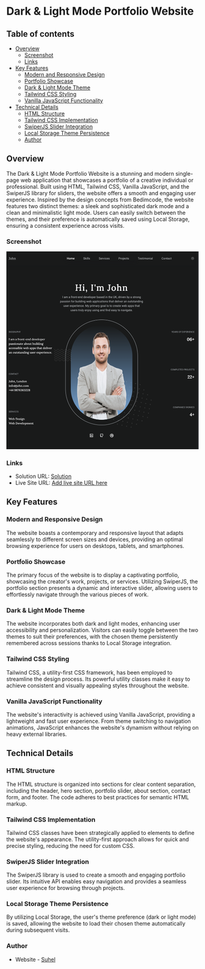 # Dark & Light Mode Portfolio Website

## Table of contents

- [Overview](#overview)
  - [Screenshot](#screenshot)
  - [Links](#links)
- [Key Features](#key-process)
  - [Modern and Responsive Design](#modern-and-responsive-design)
  - [Portfolio Showcase](#portfolio-showcase)
  - [Dark & Light Mode Theme](#dark-&-light-mode-theme)
  - [Tailwind CSS Styling](#tailwind-css-styling)
  - [Vanilla JavaScript Functionality](#vanilla-javascript-functionality)
- [Technical Details](#technical-details)
  - [HTML Structure](#html-structure)
  - [Tailwind CSS Implementation](#tailwind-css-implementation)
  - [SwiperJS Slider Integration](#swiperjs-slider-integration)
  - [Local Storage Theme Persistence](#local-storage-theme-persistence)
  - [Author](#author)

## Overview

The Dark & Light Mode Portfolio Website is a stunning and modern single-page web application that showcases a portfolio of a creative individual or professional. Built using HTML, Tailwind CSS, Vanilla JavaScript, and the SwiperJS library for sliders, the website offers a smooth and engaging user experience. Inspired by the design concepts from Bedimcode, the website features two distinct themes: a sleek and sophisticated dark mode and a clean and minimalistic light mode. Users can easily switch between the themes, and their preference is automatically saved using Local Storage, ensuring a consistent experience across visits.

### Screenshot

![Screenshot](./src/images/screenshot_dark.png)

### Links

- Solution URL: [Solution](https://github.com/suhel-uis/javascript-api-project/tree/main/movie-search)
- Live Site URL: [Add live site URL here]()

## Key Features

### Modern and Responsive Design

The website boasts a contemporary and responsive layout that adapts seamlessly to different screen sizes and devices, providing an optimal browsing experience for users on desktops, tablets, and smartphones.

### Portfolio Showcase

The primary focus of the website is to display a captivating portfolio, showcasing the creator's work, projects, or services. Utilizing SwiperJS, the portfolio section presents a dynamic and interactive slider, allowing users to effortlessly navigate through the various pieces of work.

### Dark & Light Mode Theme

The website incorporates both dark and light modes, enhancing user accessibility and personalization. Visitors can easily toggle between the two themes to suit their preferences, with the chosen theme persistently remembered across sessions thanks to Local Storage integration.

### Tailwind CSS Styling

Tailwind CSS, a utility-first CSS framework, has been employed to streamline the design process. Its powerful utility classes make it easy to achieve consistent and visually appealing styles throughout the website.

### Vanilla JavaScript Functionality

The website's interactivity is achieved using Vanilla JavaScript, providing a lightweight and fast user experience. From theme switching to navigation animations, JavaScript enhances the website's dynamism without relying on heavy external libraries.

## Technical Details

### HTML Structure

The HTML structure is organized into sections for clear content separation, including the header, hero section, portfolio slider, about section, contact form, and footer. The code adheres to best practices for semantic HTML markup.

### Tailwind CSS Implementation

Tailwind CSS classes have been strategically applied to elements to define the website's appearance. The utility-first approach allows for quick and precise styling, reducing the need for custom CSS.

### SwiperJS Slider Integration

The SwiperJS library is used to create a smooth and engaging portfolio slider. Its intuitive API enables easy navigation and provides a seamless user experience for browsing through projects.

### Local Storage Theme Persistence

By utilizing Local Storage, the user's theme preference (dark or light mode) is saved, allowing the website to load their chosen theme automatically during subsequent visits.

### Author

- Website - [Suhel](https://www.your-site.com)
